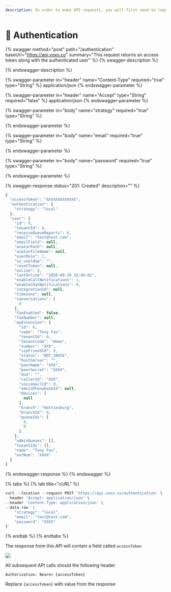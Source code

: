 ```yaml
---
description: In order to make API requests, you will first need to request a token
---
```


# 🔑 Authentication

{% swagger method="post" path="/authentication" baseUrl="https://api.voxo.co" summary="This request returns an access token along with the authenticated user" %}
{% swagger-description %}

{% endswagger-description %}

{% swagger-parameter in="header" name="Content-Type" required="true" type="String" %}
application/json
{% endswagger-parameter %}

{% swagger-parameter in="header" name="Accept" type="String" required="false" %}
application/json
{% endswagger-parameter %}

{% swagger-parameter in="body" name="strategy" required="true" type="String" %}

{% endswagger-parameter %}

{% swagger-parameter in="body" name="email" required="true" type="String" %}

{% endswagger-parameter %}

{% swagger-parameter in="body" name="password" required="true" type="String" %}

{% endswagger-parameter %}

{% swagger-response status="201: Created" description="" %}
```javascript
{
  "accessToken": "XXXXXXXXXXXXX",
  "authentication": {
    "strategy": "local"
  },
  "user": {
    "id": 0,
    "tenantId": 0,
    "receiveQueueReports": 0,
    "email": "test@test.com",
    "emailField": null,
    "avatarPath": null,
    "avatarFileName": null,
    "userRole": 1,
    "us_useldap": "",
    "resetToken": null,
    "online": 0,
    "lastOnline": "2020-09-28 15:46:02",
    "enableCallNotifications": 1,
    "enableChatNotifications": 0,
    "integrationId": null,
    "timezone": null,
    "conversations": [
      0
    ],
    "faxEnabled": false,
    "faxNumber": null,
    "myExtension": {
      "id": 0,
      "name": "Tony Fax",
      "tenantId": 0,
      "tenantCode": "demo",
      "number": "XXX",
      "sipFriendId": 0,
      "status": "NOT_INUSE",
      "hostServer": "",
      "peerName": "XXX",
      "peerSecret": "XXXX",
      "dnd": "",
      "callerId": "XXX",
      "voicemailId": 0,
      "omniaPhonebookId": null,
      "devices": [
        null
      ],
      "branch": "Hattiesburg",
      "branchId": 0,
      "queueIds": [
        0,
        0
      ]
    },
    "adminQueues": [],
    "tenantIds": [],
    "name": "Tony Fax",
    "extNum": "XXXX"
  }
}
```
{% endswagger-response %}
{% endswagger %}

{% tabs %}
{% tab title="cURL" %}
```javascript
curl --location --request POST 'https://api.voxo.co/authentication' \
--header 'Accept: application/json' \
--header 'Content-Type: application/json' \
--data-raw '{
	"strategy": "local",
	"email": "test@test.com",
	"password": "XXXX"
}'
```
{% endtab %}
{% endtabs %}

The response from this API will contain a field called `accessToken`

![](<../../.gitbook/assets/Screen Shot 2022-03-01 at 5.17.02 PM.png>)

All subsequent API calls should the following header

```
Authorization: Bearer {accessToken}
```

Replace `{accessToken}` with value from the response
